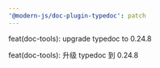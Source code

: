 ```yaml
---
'@modern-js/doc-plugin-typedoc': patch
---
```


feat(doc-tools): upgrade typedoc to 0.24.8

feat(doc-tools): 升级 typedoc 到 0.24.8
